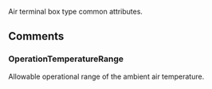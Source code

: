 Air terminal box type common attributes.

<!-- end of short definition -->



## Comments

### OperationTemperatureRange

Allowable operational range of the ambient air temperature.

